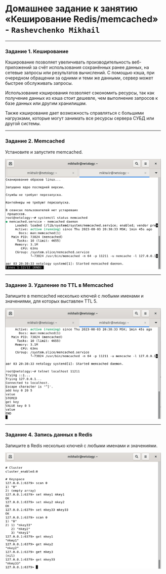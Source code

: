 # Домашнее задание к занятию «Кеширование Redis/memcached» - `Rashevchenko Mikhail`

---

### Задание 1. Кеширование 

Кэширование позволяет увеличивать производительность веб-приложений за счёт использования сохранённых ранее данных, на сетевые запросы или результатов вычислений. C помощью кэша, при очередном обращении за одними и теми же данными, сервер может быстрее обслуживать запросы.

Использование кэширования позволяет сэкономить ресурсы, так как получение данных из кэша стоит дешевле, чем выполнение запросов к базе данных или другим хранилищам.

Также кэширование дает возможность справляться с большими нагрузками, которые могут занимать все ресурсы сервера СУБД или другой системы.

---

### Задание 2. Memcached

Установите и запустите memcached.

![](https://github.com/mrashevchenko/gitlab-hw/blob/hw12-07/img/hw110201.PNG?raw=true)

---

### Задание 3. Удаление по TTL в Memcached

Запишите в memcached несколько ключей с любыми именами и значениями, для которых выставлен TTL 5. 

![](https://github.com/mrashevchenko/gitlab-hw/blob/hw12-07/img/hw110202.PNG?raw=true)

---

### Задание 4. Запись данных в Redis

Запишите в Redis несколько ключей с любыми именами и значениями. 

![](https://github.com/mrashevchenko/gitlab-hw/blob/hw12-07/img/hw110203.PNG?raw=true)

